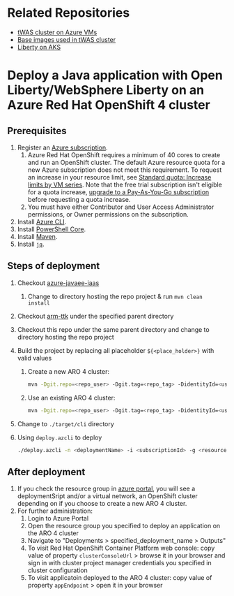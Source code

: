 # Related Repositories

* [tWAS cluster on Azure VMs](https://github.com/WASdev/azure.websphere-traditional.cluster)
* [Base images used in tWAS cluster](https://github.com/WASdev/azure.websphere-traditional.image)
* [Liberty on AKS](https://github.com/WASdev/azure.liberty.aks)

# Deploy a Java application with Open Liberty/WebSphere Liberty on an Azure Red Hat OpenShift 4 cluster

## Prerequisites

1. Register an [Azure subscription](https://azure.microsoft.com/).
   1. Azure Red Hat OpenShift requires a minimum of 40 cores to create and run an OpenShift cluster. The default Azure resource quota for a new Azure subscription does not meet this requirement. To request an increase in your resource limit, see [Standard quota: Increase limits by VM series](https://docs.microsoft.com/en-us/azure/azure-portal/supportability/per-vm-quota-requests). Note that the free trial subscription isn't eligible for a quota increase, [upgrade to a Pay-As-You-Go subscription](https://docs.microsoft.com/en-us/azure/cost-management-billing/manage/upgrade-azure-subscription) before requesting a quota increase.
   1. You must have either Contributor and User Access Administrator permissions, or Owner permissions on the subscription.
1. Install [Azure CLI](https://docs.microsoft.com/cli/azure/install-azure-cli?view=azure-cli-latest).
1. Install [PowerShell Core](https://docs.microsoft.com/powershell/scripting/install/installing-powershell-core-on-linux?view=powershell-7.1).
1. Install [Maven](https://maven.apache.org/download.cgi).
1. Install [`jq`](https://stedolan.github.io/jq/download/).

## Steps of deployment

1. Checkout [azure-javaee-iaas](https://github.com/Azure/azure-javaee-iaas)
   1. Change to directory hosting the repo project & run `mvn clean install`
1. Checkout [arm-ttk](https://github.com/Azure/arm-ttk) under the specified parent directory
1. Checkout this repo under the same parent directory and change to directory hosting the repo project
1. Build the project by replacing all placeholder `${<place_holder>}` with valid values
   1. Create a new ARO 4 cluster:
      ```bash
      mvn -Dgit.repo=<repo_user> -Dgit.tag=<repo_tag> -DidentityId=<user-assigned-managed-identity-id> -DcreateCluster=true -DaadClientId=<aad-client-id> -DaadClientSecret=<aad-client-secret> -DaadObjectId=<aad-object-id> -DrpObjectId=<aro-rp-object-id> -DprojMgrUsername=<project-mgr-username> -DprojMgrPassword=<project-mgr-username> -DuploadAppPackage=<true|false> -DuseOpenLibertyImage=<true|false> -DuseJava8=<true|false> -DcontextRoot=<context-root>  -DappReplicas=<app-replicas> -Dtest.args="-Test All" -Ptemplate-validation-tests clean install
      ```

   1. Use an existing ARO 4 cluster:
      ```bash
      mvn -Dgit.repo=<repo_user> -Dgit.tag=<repo_tag> -DidentityId=<user-assigned-managed-identity-id> -DcreateCluster=false -DclusterName=<cluste-name> -DclusterRGName=<cluster-resource-group-name> -DprojMgrUsername=<project-mgr-username> -DprojMgrPassword=<project-mgr-username> -DuploadAppPackage=<true|false> -DuseOpenLibertyImage=<true|false> -DuseJava8=<true|false> -DcontextRoot=<context-root>  -DappReplicas=<app-replicas> -Dtest.args="-Test All" -Ptemplate-validation-tests clean install
      ```

1. Change to `./target/cli` directory
1. Using `deploy.azcli` to deploy

   ```bash
   ./deploy.azcli -n <deploymentName> -i <subscriptionId> -g <resourceGroupName> -l eastus -f <app-package-path> -p <pull-secret-path>
   ```

## After deployment

1. If you check the resource group in [azure portal](https://portal.azure.com/), you will see a deploymentSript and/or a virtual network, an OpenShift cluster depending on if you choose to create a new ARO 4 cluster.
1. For further administration:
   1. Login to Azure Portal
   1. Open the resource group you specified to deploy an application on the ARO 4 cluster
   1. Navigate to "Deployments > specified_deployment_name > Outputs"
   1. To visit Red Hat OpenShift Container Platform web console: copy value of property `clusterConsoleUrl` > browse it in your browser and sign in with cluster project manager credentials you specified in cluster configuration
   1. To visit applicatoin deployed to the ARO 4 cluster: copy value of property `appEndpoint` > open it in your browser

